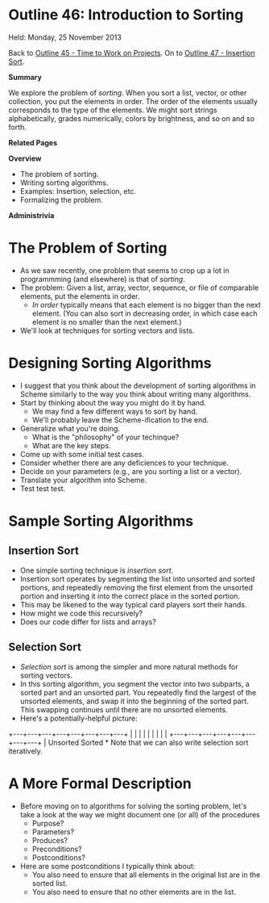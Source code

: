 Outline 46: Introduction to Sorting
===================================

Held: Monday, 25 November 2013

Back to [Outline 45 - Time to Work on Projects](outline.45.html).
On to [Outline 47 - Insertion Sort](outline.47.html).

**Summary**

We explore the problem of <em>sorting</em>.  When you sort a list, vector,
or other collection, you put the elements in order.  The order of the
elements usually corresponds to the type of the elements.  We might
sort strings alphabetically, grades numerically, colors by brightness,
and so on and so forth.  

**Related Pages**


**Overview**

* The problem of sorting.
* Writing sorting algorithms.
* Examples: Insertion, selection, etc.
* Formalizing the problem.

**Administrivia**


The Problem of Sorting
======================
* As we saw recently, one problem that seems to crop up a lot in 
  programmming (and elsewhere) is that of *sorting*.
* The problem:
  Given a list, array, vector, sequence, or file of comparable elements,
  put the elements in order.
    * *In order* typically means that each element is no bigger than
    the next element.  (You can also sort in decreasing order, in
    which case each element is no smaller than the next element.)
* We'll look at techniques for sorting vectors and lists.

Designing Sorting Algorithms
============================
* I suggest that you think about the development of sorting algorithms in Scheme similarly to the way you think about writing many algorithms.
* Start by thinking about the way you might do it by hand.
    * We may find a few different ways to sort by hand.
    * We'll probably leave the Scheme-ification to the end.
* Generalize what you're doing.  
    * What is the "philosophy" of your techinque?
    * What are the key steps.
* Come up with some initial test cases.
* Consider whether there are any deficiences to your technique.
* Decide on your parameters (e.g., are you sorting a list or a vector).
* Translate your algorithm into Scheme.
* Test test test.

Sample Sorting Algorithms
=========================

Insertion Sort
--------------
* One simple sorting technique is *insertion sort*.   
* Insertion sort operates by segmenting the list into unsorted and sorted portions,
  and repeatedly removing the first element from the unsorted portion 
  and inserting it into the correct place in the sorted portion.
* This may be likened to the way typical card players sort their hands.
* How might we code this recursively?
* Does our code differ for lists and arrays?

Selection Sort
--------------
* *Selection sort* is among the simpler and more natural methods for 
  sorting vectors.
* In this sorting algorithm, you segment the vector into two 
  subparts, a sorted part and an unsorted part.  You repeatedly find the 
  largest of the unsorted elements, and swap it into the 
  beginning of the sorted part.  This swapping continues until there are no
  unsorted elements.
* Here's a potentially-helpful picture:
<boxcode>
+---+---+---+---+---+---+---+---+
|   |   |   |   |   |   |   |   |
+---+---+---+---+---+---+---+---+
                    |
     Unsorted           Sorted
</boxcode>
* Note that we can also write selection sort iteratively.

A More Formal Description
=========================
* Before moving on to algorithms for solving the sorting problem, let's
  take a look at the way we might document one (or all) of the
  procedures
    * Purpose?
    * Parameters?
    * Produces?
    * Preconditions?
    * Postconditions?
* Here are some postconditions I typically think about:
    * You also need to ensure that all elements in the original
    list are in the sorted list.
    * You also need to ensure that no other elements are in the list.


